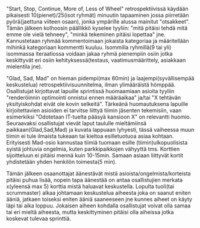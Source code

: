 "Start, Stop, Continue, More of, Less of Wheel" retrospektiivissä käydään pikaisesti 10(pienet)/25(isot ryhmät) minuutin 
tapaaminen jossa piirretään pyörä(jaettuna viiteen osaan), jonka ympärille alussa mainitut "otsakkeet". Tämän jälkeen kolhoosin
päällikkö kyselee tyyliin: "mitä pitäisi tehdä mitä emme ole vielä tehneey", "minkä tekeminen pitäisi lopettaa" jne.
Kannustetaan ryhmää kommentoimaan jokaista kategoriaa ja määritellään mihinkä kategoriaan kommentti kuuluu. Isommilla ryhmillä(9 tai yli) isommassa iteraatiossa voidaan jakaa ryhmä pienempiin osiin jotka keskittyvät eri osiin kehityksessä(testaus, vaatimusmäärittely, asiakkaan mielentila jne).



"Glad, Sad, Mad" on hieman pidempi(max 60min) ja laajempi(syvällisempää keskustelua) retrospektiivisuunnitelma, ilman ylimääräistä hömppää. Osallistujat kirjottavat lapuille sprintissä huomaamiaan asioita tyyliin "renderöinnin optimointi onnistui ennen määräaikaa" ja/tai "X tehtävän yksityiskohdat eivät ole kovin selkeitä". Tärkeänä huomautuksena lapuille kirjoitettavien asioiden ei tarvitse liittyä tiimin jäsenten tekemisiin, vaan esimerkiksi "Odotetaan IT-tuelta pääsyä kansioon X" on
relevantti huomio. Seuraavaksi osallistujat vievät laput taululle mieltämiinsä paikkaan(Glad,Sad,Mad) ja kuvata lappuaan lyhyesti, tässä vaiheessa muun tiimin ei tule ilmaista tukeaan tai kieltoa esilletuotuoa asiaa kohtaan. Erityisesti Mad-osio kannustaa tiimiä tuomaan esille (tiimin)ulkopuolisista syistä johtuvia ongelmia, kuten parkkipaikkojen vähyyttä tms. Korttien sijoitteluun ei pitäisi mennä kuin 10-15min. Samaan asiaan liittyvät kortit yhdistetään yhden henkilön toimesta(5 min).

Tämän jälkeen osaanottajat äänestävät mistä asioista/ongelmista/korteista pitäisi puhua lisää, nopein tapa äänestää on antaa osallistujien merkata x(yleensä max 5) korttia mistä haluavat keskustella. Lopulta tuoli(tai scrummaster) alkaa johtamaan keskustelua aiheesta joka on saanut eniten ääniä, jatkaen toiseksi eniten ääniä saaneeseen jne kunnes aiheet on käyty läpi tai aika loppuu. Jokaisen aiheen kohdalla osallistujat voivat olla samaa tai eri mieltä aiheesta, mutta
keskittyminen pitäisi olla aiheissa jotka koskevat tulevaa sprinttiä.


 

 


